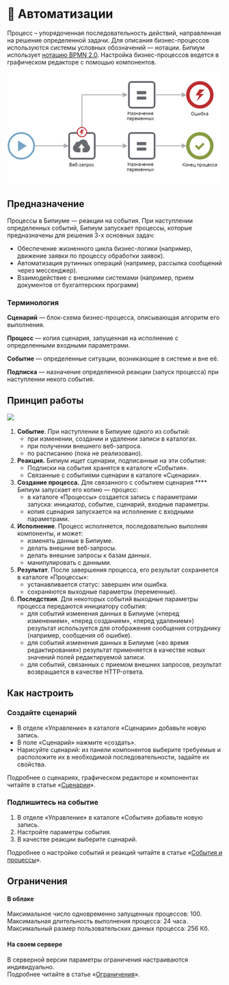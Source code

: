 # 🤖 Автоматизации

Процесс – упорядоченная последовательность действий, направленная на решение определенной задачи. Для описания бизнес-процессов используются системы условных обозначений — нотации. Бипиум использует [нотацию BPMN 2.0](https://ru.wikipedia.org/wiki/BPMN). Настройка бизнес-процессов ведется в графическом редакторе с помощью компонентов.

![](../../.gitbook/assets/process.png)

## **Предназначение**

Процессы в Бипиуме — реакции на события. При наступлении определенных событий, Бипиум запускает процессы, которые предназначены для решения 3-х основных задач:

* Обеспечение жизненного цикла бизнес-логики (например, движение заявки по процессу обработки заявок).
* Автоматизация рутинных операций (например, рассылка сообщений через мессенджер).
* Взаимодействие с внешними системами (например, прием документов от бухгалтерских программ)

### Терминология

**Сценарий** — блок-схема бизнес-процесса, описывающая алгоритм его выполнения.

**Процесс** — копия сценария, запущенная на исполнение с определенными входными параметрами.

**Событие** — определенные ситуации, возникающие в системе и вне её.

**Подписка** — назначение определенной реакции (запуск процесса) при наступлении некого события.

## Принцип работы

![](../../.gitbook/assets/processes\_scheme.png)

1. **Событие**. При наступлении в Бипиуме одного из событий:
   * при изменении, создании и удалении записи в каталогах.
   * при получении внешнего веб-запроса.
   * по расписанию (пока не реализовано).
2. **Реакция.** Бипиум ищет сценарии, подписанные на эти события:
   * Подписки на события хранятся в каталоге «События».
   * Связанные с событиями сценарии в каталоге «Сценарии».
3. **Создание процесса.** Для связанного с событием сценария **** Бипиум запускает его копию — процесс:
   * в каталоге «Процессы» создается запись с параметрами запуска: инициатор, событие, сценарий, входные параметры.
   * копия сценария запускается на исполнение с входными параметрами.
4. **Исполнение**. Процесс исполняется, последовательно выполняя компоненты, и может:
   * изменять данные в Бипиуме.
   * делать внешние веб-запросы.
   * делать внешние запросы к базам данных.
   * манипулировать с данными.
5. **Результат**. После завершения процесса, его результат сохраняется в каталоге «Процессы»:
   * устанавливается статус: завершен или ошибка.
   * сохраняются выходные параметры (переменные).
6. **Последствия**. Для некоторых событий выходные параметры процесса передаются инициатору события:
   * для событий изменения данных в Бипиуме («перед изменением», «перед созданием», «перед удалением») результат используется для отображения сообщения сотруднику (например, сообщения об ошибке).
   * для событий изменения данных в Бипиуме («во время редактирования») результат применяется в качестве новых значений полей редактируемой записи.
   * для событий, связанных с приемом внешних запросов, результат возвращается в качестве HTTP-ответа.

## Как настроить

### Создайте сценарий

* В отделе «Управление» в каталоге «Сценарии» добавьте новую запись.
* В поле «Сценарий» нажмите «создать».
* Нарисуйте сценарий: из панели компонентов выберите требуемые и расположите их в необходимой последовательности, задайте их свойства.

Подробнее о сценариях, графическом редакторе и компонентах читайте в статье «[Сценарии](scripts/)».

### Подпишитесь на событие

1. В отделе «Управление» в каталоге «События» добавьте новую запись.
2. Настройте параметры события.
3. В качестве реакции выберите сценарий.

Подробнее о настройке событий и реакций читайте в статье «[События и процессы](events/)».

## **Ограничения**

#### **В облаке**

Максимальное число одновременно запущенных процессов: 100.\
Максимальная длительность выполнения процесса: 24 часа.\
Максимальный размер пользовательских данных процесса: 256 Кб.

#### **На своем сервере**

В серверной версии параметры ограничения настраиваются индивидуально.\
Подробнее читайте в статье «[Ограничения](limits.md)».
